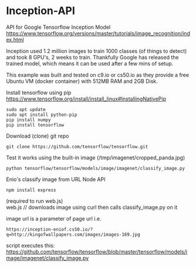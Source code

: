# Inception-API
API for Google Tensorflow Inception Model
https://www.tensorflow.org/versions/master/tutorials/image_recognition/index.html

Inception used 1.2 million images to train 1000 classes (of things to detect) and took 8 GPU's, 2 weeks to train.
Thankfully Google has released the trained model, which means it can be used after a few mins of setup.

This example was built and tested on c9.io or cs50.io as they provide a free Ubuntu VM (docker container) with 512MB RAM and 2GB Disk.

Install tensorflow using pip    
https://www.tensorflow.org/install/install_linux#InstallingNativePip   

    sudo apt update     
    sudo apt install python-pip
    pip install numpy  
    pip install tensorflow

Download (clone) git repo    

    git clone https://github.com/tensorflow/tensorflow.git

Test it works using the built-in image (/tmp/imagenet/cropped_panda.jpg)  

    python tensorflow/tensorflow/models/image/imagenet/classify_image.py

Enio's classify image from URL Node API   

    npm install express     
(required to run web.js)    
web.js // downloads image using curl then calls classify_image.py on it

image url is a parameter of page url i.e.   

    https://inception-eniof.cs50.io/?q=http://kingofwallpapers.com/images/images-169.jpg

script executes this:
    https://github.com/tensorflow/tensorflow/blob/master/tensorflow/models/image/imagenet/classify_image.py